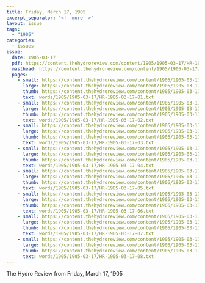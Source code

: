 ```yaml
---
title: Friday, March 17, 1905
excerpt_separator: "<!--more-->"
layout: issue
tags:
  - "1905"
categories:
  - issues
issue:
  date: 1905-03-17
  pdf: https://content.thehydroreview.com/content/1905/1905-03-17/HR-1905-03-17.pdf
  masthead: https://content.thehydroreview.com/content/1905/1905-03-17/masthead/HR-1905-03-17.jpg
  pages:
    - small: https://content.thehydroreview.com/content/1905/1905-03-17/small/HR-1905-03-17-01.jpg
      large: https://content.thehydroreview.com/content/1905/1905-03-17/large/HR-1905-03-17-01.jpg
      thumb: https://content.thehydroreview.com/content/1905/1905-03-17/thumbnails/HR-1905-03-17-01.jpg
      text: words/1905/1905-03-17/HR-1905-03-17-01.txt
    - small: https://content.thehydroreview.com/content/1905/1905-03-17/small/HR-1905-03-17-02.jpg
      large: https://content.thehydroreview.com/content/1905/1905-03-17/large/HR-1905-03-17-02.jpg
      thumb: https://content.thehydroreview.com/content/1905/1905-03-17/thumbnails/HR-1905-03-17-02.jpg
      text: words/1905/1905-03-17/HR-1905-03-17-02.txt
    - small: https://content.thehydroreview.com/content/1905/1905-03-17/small/HR-1905-03-17-03.jpg
      large: https://content.thehydroreview.com/content/1905/1905-03-17/large/HR-1905-03-17-03.jpg
      thumb: https://content.thehydroreview.com/content/1905/1905-03-17/thumbnails/HR-1905-03-17-03.jpg
      text: words/1905/1905-03-17/HR-1905-03-17-03.txt
    - small: https://content.thehydroreview.com/content/1905/1905-03-17/small/HR-1905-03-17-04.jpg
      large: https://content.thehydroreview.com/content/1905/1905-03-17/large/HR-1905-03-17-04.jpg
      thumb: https://content.thehydroreview.com/content/1905/1905-03-17/thumbnails/HR-1905-03-17-04.jpg
      text: words/1905/1905-03-17/HR-1905-03-17-04.txt
    - small: https://content.thehydroreview.com/content/1905/1905-03-17/small/HR-1905-03-17-05.jpg
      large: https://content.thehydroreview.com/content/1905/1905-03-17/large/HR-1905-03-17-05.jpg
      thumb: https://content.thehydroreview.com/content/1905/1905-03-17/thumbnails/HR-1905-03-17-05.jpg
      text: words/1905/1905-03-17/HR-1905-03-17-05.txt
    - small: https://content.thehydroreview.com/content/1905/1905-03-17/small/HR-1905-03-17-06.jpg
      large: https://content.thehydroreview.com/content/1905/1905-03-17/large/HR-1905-03-17-06.jpg
      thumb: https://content.thehydroreview.com/content/1905/1905-03-17/thumbnails/HR-1905-03-17-06.jpg
      text: words/1905/1905-03-17/HR-1905-03-17-06.txt
    - small: https://content.thehydroreview.com/content/1905/1905-03-17/small/HR-1905-03-17-07.jpg
      large: https://content.thehydroreview.com/content/1905/1905-03-17/large/HR-1905-03-17-07.jpg
      thumb: https://content.thehydroreview.com/content/1905/1905-03-17/thumbnails/HR-1905-03-17-07.jpg
      text: words/1905/1905-03-17/HR-1905-03-17-07.txt
    - small: https://content.thehydroreview.com/content/1905/1905-03-17/small/HR-1905-03-17-08.jpg
      large: https://content.thehydroreview.com/content/1905/1905-03-17/large/HR-1905-03-17-08.jpg
      thumb: https://content.thehydroreview.com/content/1905/1905-03-17/thumbnails/HR-1905-03-17-08.jpg
      text: words/1905/1905-03-17/HR-1905-03-17-08.txt
---
```


The Hydro Review from Friday, March 17, 1905

<!--more-->

